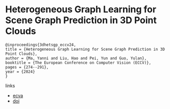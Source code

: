 # Heterogeneous Graph Learning for Scene Graph Prediction in 3D Point Clouds

```
@inproceedings{3dhetsgp_eccv24,
title = {Heterogeneous Graph Learning for Scene Graph Prediction in 3D Point Clouds},
author = {Ma, Yanni and Liu, Hao and Pei, Yun and Guo, Yulan},
booktitle = {The European Conference on Computer Vision (ECCV)},
pages = {274--291},
year = {2024}
}
```

links
- [ecva](https://www.ecva.net/papers/eccv_2024/papers_ECCV/html/3785_ECCV_2024_paper.php)
- [doi](https://link.springer.com/chapter/10.1007/978-3-031-73347-5_16)

